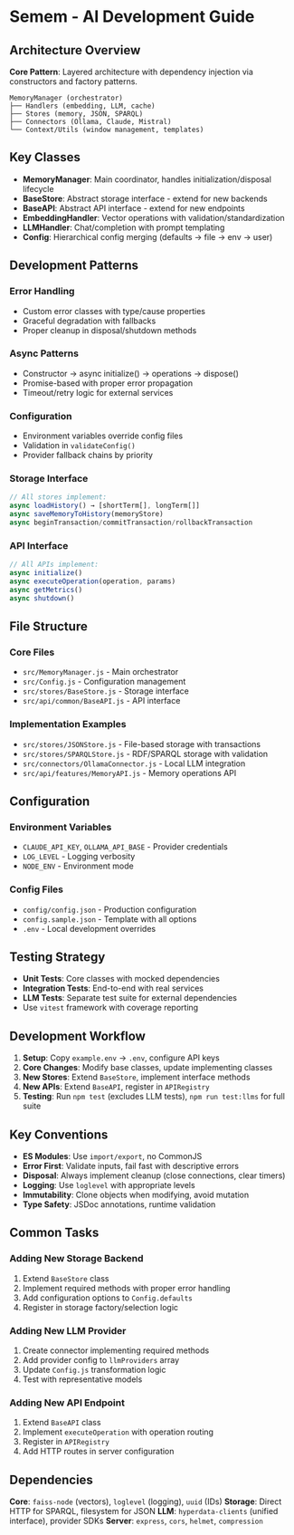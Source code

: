 # Semem - AI Development Guide

## Architecture Overview

**Core Pattern**: Layered architecture with dependency injection via constructors and factory patterns.

```
MemoryManager (orchestrator)
├── Handlers (embedding, LLM, cache)
├── Stores (memory, JSON, SPARQL) 
├── Connectors (Ollama, Claude, Mistral)
└── Context/Utils (window management, templates)
```

## Key Classes

- **MemoryManager**: Main coordinator, handles initialization/disposal lifecycle
- **BaseStore**: Abstract storage interface - extend for new backends
- **BaseAPI**: Abstract API interface - extend for new endpoints  
- **EmbeddingHandler**: Vector operations with validation/standardization
- **LLMHandler**: Chat/completion with prompt templating
- **Config**: Hierarchical config merging (defaults → file → env → user)

## Development Patterns

### Error Handling
- Custom error classes with type/cause properties
- Graceful degradation with fallbacks
- Proper cleanup in disposal/shutdown methods

### Async Patterns  
- Constructor → async initialize() → operations → dispose()
- Promise-based with proper error propagation
- Timeout/retry logic for external services

### Configuration
- Environment variables override config files
- Validation in `validateConfig()` 
- Provider fallback chains by priority

### Storage Interface
```javascript
// All stores implement:
async loadHistory() → [shortTerm[], longTerm[]]
async saveMemoryToHistory(memoryStore)
async beginTransaction/commitTransaction/rollbackTransaction
```

### API Interface
```javascript
// All APIs implement:
async initialize()
async executeOperation(operation, params)
async getMetrics()
async shutdown()
```

## File Structure

### Core Files
- `src/MemoryManager.js` - Main orchestrator
- `src/Config.js` - Configuration management
- `src/stores/BaseStore.js` - Storage interface
- `src/api/common/BaseAPI.js` - API interface

### Implementation Examples
- `src/stores/JSONStore.js` - File-based storage with transactions
- `src/stores/SPARQLStore.js` - RDF/SPARQL storage with validation
- `src/connectors/OllamaConnector.js` - Local LLM integration
- `src/api/features/MemoryAPI.js` - Memory operations API

## Configuration

### Environment Variables
- `CLAUDE_API_KEY`, `OLLAMA_API_BASE` - Provider credentials
- `LOG_LEVEL` - Logging verbosity
- `NODE_ENV` - Environment mode

### Config Files
- `config/config.json` - Production configuration
- `config.sample.json` - Template with all options
- `.env` - Local development overrides

## Testing Strategy

- **Unit Tests**: Core classes with mocked dependencies
- **Integration Tests**: End-to-end with real services
- **LLM Tests**: Separate test suite for external dependencies
- Use `vitest` framework with coverage reporting

## Development Workflow

1. **Setup**: Copy `example.env` → `.env`, configure API keys
2. **Core Changes**: Modify base classes, update implementing classes
3. **New Stores**: Extend `BaseStore`, implement interface methods
4. **New APIs**: Extend `BaseAPI`, register in `APIRegistry`
5. **Testing**: Run `npm test` (excludes LLM tests), `npm run test:llms` for full suite

## Key Conventions

- **ES Modules**: Use `import/export`, no CommonJS
- **Error First**: Validate inputs, fail fast with descriptive errors  
- **Disposal**: Always implement cleanup (close connections, clear timers)
- **Logging**: Use `loglevel` with appropriate levels
- **Immutability**: Clone objects when modifying, avoid mutation
- **Type Safety**: JSDoc annotations, runtime validation

## Common Tasks

### Adding New Storage Backend
1. Extend `BaseStore` class
2. Implement required methods with proper error handling
3. Add configuration options to `Config.defaults`
4. Register in storage factory/selection logic

### Adding New LLM Provider  
1. Create connector implementing required methods
2. Add provider config to `llmProviders` array
3. Update `Config.js` transformation logic
4. Test with representative models

### Adding New API Endpoint
1. Extend `BaseAPI` class
2. Implement `executeOperation` with operation routing
3. Register in `APIRegistry` 
4. Add HTTP routes in server configuration

## Dependencies

**Core**: `faiss-node` (vectors), `loglevel` (logging), `uuid` (IDs)
**Storage**: Direct HTTP for SPARQL, filesystem for JSON
**LLM**: `hyperdata-clients` (unified interface), provider SDKs
**Server**: `express`, `cors`, `helmet`, `compression`